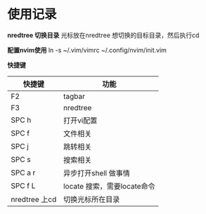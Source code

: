 # 使用记录
**nredtree 切换目录**
光标放在nredtree 想切换的目标目录，然后执行cd

**配置nvim使用**
ln -s ~/.vim/vimrc ~/.config/nvim/init.vim

**快捷键**

| 快捷键        | 功能                        |
| ------------- | --------------------------- |
| F2            | tagbar                      |
| F3            | nredtree                    |
| SPC h         | 打开vi配置                  |
| SPC f         | 文件相关                    |
| SPC j         | 跳转相关                    |
| SPC s         | 搜索相关                    |
| SPC a r       | 异步打开shell 做事情        |
| SPC f L       | locate 搜索，需要locate命令 |
| nredtree 上cd | 切换光标所在目录            |

